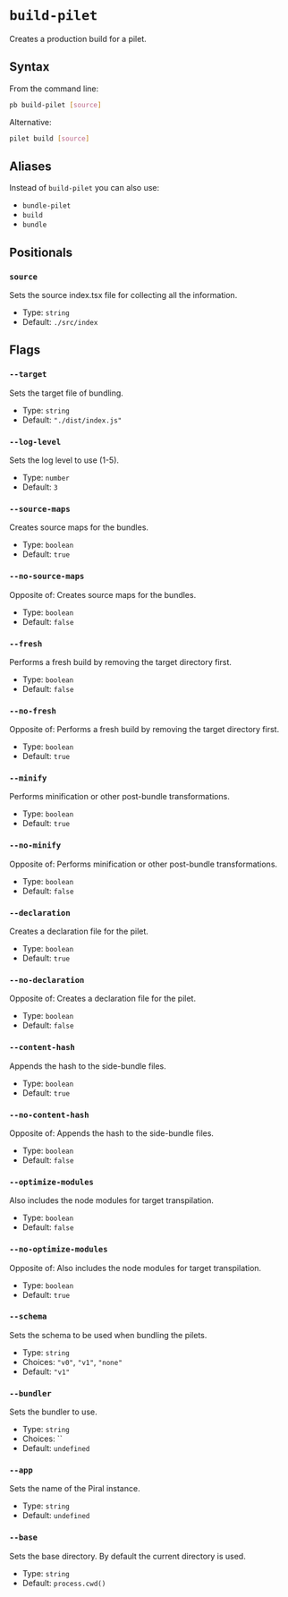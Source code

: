 # `build-pilet`

Creates a production build for a pilet.

## Syntax

From the command line:

```sh
pb build-pilet [source]
```

Alternative:

```sh
pilet build [source]
```

## Aliases

Instead of `build-pilet` you can also use:

- `bundle-pilet`
- `build`
- `bundle`

## Positionals

### `source`

Sets the source index.tsx file for collecting all the information.

- Type: `string`
- Default: `./src/index`

## Flags

### `--target`

Sets the target file of bundling.

- Type: `string`
- Default: `"./dist/index.js"`

### `--log-level`

Sets the log level to use (1-5).

- Type: `number`
- Default: `3`

### `--source-maps`

Creates source maps for the bundles.

- Type: `boolean`
- Default: `true`

### `--no-source-maps`

Opposite of:
Creates source maps for the bundles.

- Type: `boolean`
- Default: `false`

### `--fresh`

Performs a fresh build by removing the target directory first.

- Type: `boolean`
- Default: `false`

### `--no-fresh`

Opposite of:
Performs a fresh build by removing the target directory first.

- Type: `boolean`
- Default: `true`

### `--minify`

Performs minification or other post-bundle transformations.

- Type: `boolean`
- Default: `true`

### `--no-minify`

Opposite of:
Performs minification or other post-bundle transformations.

- Type: `boolean`
- Default: `false`

### `--declaration`

Creates a declaration file for the pilet.

- Type: `boolean`
- Default: `true`

### `--no-declaration`

Opposite of:
Creates a declaration file for the pilet.

- Type: `boolean`
- Default: `false`

### `--content-hash`

Appends the hash to the side-bundle files.

- Type: `boolean`
- Default: `true`

### `--no-content-hash`

Opposite of:
Appends the hash to the side-bundle files.

- Type: `boolean`
- Default: `false`

### `--optimize-modules`

Also includes the node modules for target transpilation.

- Type: `boolean`
- Default: `false`

### `--no-optimize-modules`

Opposite of:
Also includes the node modules for target transpilation.

- Type: `boolean`
- Default: `true`

### `--schema`

Sets the schema to be used when bundling the pilets.

- Type: `string`
- Choices: `"v0"`, `"v1"`, `"none"`
- Default: `"v1"`

### `--bundler`

Sets the bundler to use.

- Type: `string`
- Choices: ``
- Default: `undefined`

### `--app`

Sets the name of the Piral instance.

- Type: `string`
- Default: `undefined`

### `--base`

Sets the base directory. By default the current directory is used.

- Type: `string`
- Default: `process.cwd()`
